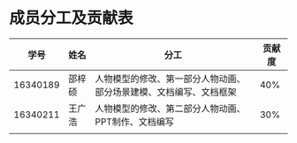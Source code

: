 # 成员分工及贡献表

| 学号     | 姓名   | 分工                                                         | 贡献度 |
| -------- | ------ | ------------------------------------------------------------ | ------ |
| 16340189 | 邵梓硕 | 人物模型的修改、第一部分人物动画、部分场景建模、文档编写、文档框架 | 40%    |
| 16340211 | 王广浩 | 人物模型的修改、第二部分人物动画、PPT制作、文档编写          | 30%    |
|          |        |                                                              |        |

